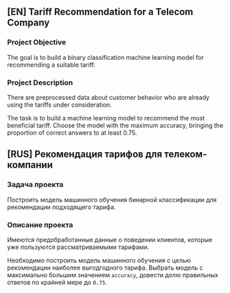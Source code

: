 ## [EN] Tariff Recommendation for a Telecom Company

### Project Objective

The goal is to build a binary classification machine learning model for recommending a suitable tariff.

### Project Description

There are preprocessed data about customer behavior who are already using the tariffs under consideration.

The task is to build a machine learning model to recommend the most beneficial tariff. Choose the model with the maximum accuracy, bringing the proportion of correct answers to at least 0.75.

## [RUS] Рекомендация тарифов для телеком-компании

### Задача проекта

Построить модель машинного обучения бинарной классификации для рекомендации подходящего тарифа.

### Описание проекта

Имеются предобработанные данные о поведении клиентов, которые уже пользуются рассматриваемыми тарифами.

Необходимо построить модель машинного обучения с целью рекомендации наиболее выгодгодного тарифа. Выбрать модель с максимально большим значением `accuracy`, довести долю правильных ответов по крайней мере до `0.75`.
